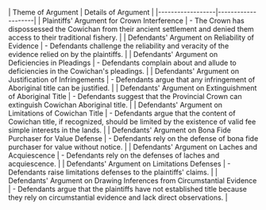 | Theme of Argument | Details of Argument | |------------------|--------------------| | Plaintiffs' Argument for Crown Interference | - The Crown has dispossessed the Cowichan from their ancient settlement and denied them access to their traditional fishery. | | Defendants' Argument on Reliability of Evidence | - Defendants challenge the reliability and veracity of the evidence relied on by the plaintiffs. | | Defendants' Argument on Deficiencies in Pleadings | - Defendants complain about and allude to deficiencies in the Cowichan's pleadings. | | Defendants' Argument on Justification of Infringements | - Defendants argue that any infringement of Aboriginal title can be justified. | | Defendants' Argument on Extinguishment of Aboriginal Title | - Defendants suggest that the Provincial Crown can extinguish Cowichan Aboriginal title. | | Defendants' Argument on Limitations of Cowichan Title | - Defendants argue that the content of Cowichan title, if recognized, should be limited by the existence of valid fee simple interests in the lands. | | Defendants' Argument on Bona Fide Purchaser for Value Defense | - Defendants rely on the defense of bona fide purchaser for value without notice. | | Defendants' Argument on Laches and Acquiescence | - Defendants rely on the defenses of laches and acquiescence. | | Defendants' Argument on Limitations Defenses | - Defendants raise limitations defenses to the plaintiffs' claims. | | Defendants' Argument on Drawing Inferences from Circumstantial Evidence | - Defendants argue that the plaintiffs have not established title because they rely on circumstantial evidence and lack direct observations. |

